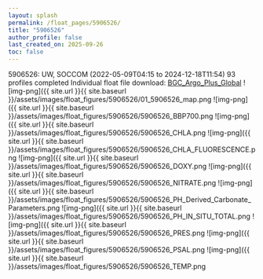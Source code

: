 ```yaml
---
layout: splash
permalink: /float_pages/5906526/
title: "5906526"
author_profile: false
last_created_on: 2025-09-26
toc: false
---
```

 
5906526: UW, SOCCOM (2022-05-09T04:15 to 2024-12-18T11:54)
93 profiles completed
Individual float file download: [BGC_Argo_Plus_Global](https://ftp.soest.hawaii.edu/bgc_argo_plus/Individual_Floats/outliers_removed/5906526_Sprof_processed.nc)
![img-png]({{ site.url }}{{ site.baseurl }}/assets/images/float_figures/5906526/01_5906526_map.png
![img-png]({{ site.url }}{{ site.baseurl }}/assets/images/float_figures/5906526/5906526_BBP700.png
![img-png]({{ site.url }}{{ site.baseurl }}/assets/images/float_figures/5906526/5906526_CHLA.png
![img-png]({{ site.url }}{{ site.baseurl }}/assets/images/float_figures/5906526/5906526_CHLA_FLUORESCENCE.png
![img-png]({{ site.url }}{{ site.baseurl }}/assets/images/float_figures/5906526/5906526_DOXY.png
![img-png]({{ site.url }}{{ site.baseurl }}/assets/images/float_figures/5906526/5906526_NITRATE.png
![img-png]({{ site.url }}{{ site.baseurl }}/assets/images/float_figures/5906526/5906526_PH_Derived_Carbonate_Parameters.png
![img-png]({{ site.url }}{{ site.baseurl }}/assets/images/float_figures/5906526/5906526_PH_IN_SITU_TOTAL.png
![img-png]({{ site.url }}{{ site.baseurl }}/assets/images/float_figures/5906526/5906526_PRES.png
![img-png]({{ site.url }}{{ site.baseurl }}/assets/images/float_figures/5906526/5906526_PSAL.png
![img-png]({{ site.url }}{{ site.baseurl }}/assets/images/float_figures/5906526/5906526_TEMP.png
